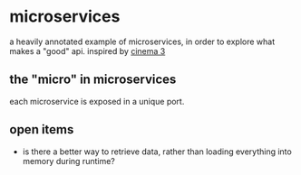 # microservices
a heavily annotated example of microservices, in order to explore what makes a "good" api. inspired by [cinema 3](https://github.com/umermansoor/microservices)

## the "micro" in microservices
each microservice is exposed in a unique port.

## open items
* is there a better way to retrieve data, rather than loading everything into memory during runtime?